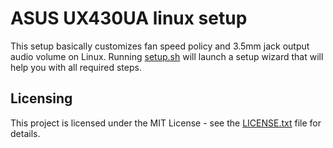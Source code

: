 # ASUS UX430UA linux setup

This setup basically customizes fan speed policy and 3.5mm jack output audio volume on Linux. Running [setup.sh](setup.sh) will launch a setup wizard that will help you with all required steps.

## Licensing

This project is licensed under the MIT License - see the [LICENSE.txt](LICENSE.txt) file for details.
